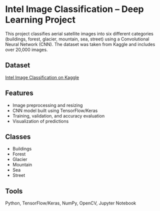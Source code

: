 # Intel Image Classification – Deep Learning Project

This project classifies aerial satellite images into six different categories (buildings, forest, glacier, mountain, sea, street) using a Convolutional Neural Network (CNN). The dataset was taken from Kaggle and includes over 20,000 images.

## Dataset
[Intel Image Classification on Kaggle](https://www.kaggle.com/datasets/puneet6060/intel-image-classification)

## Features
- Image preprocessing and resizing
- CNN model built using TensorFlow/Keras
- Training, validation, and accuracy evaluation
- Visualization of predictions

## Classes
- Buildings
- Forest
- Glacier
- Mountain
- Sea
- Street

## Tools
Python, TensorFlow/Keras, NumPy, OpenCV, Jupyter Notebook
